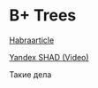B+ Trees
========
[Habraarticle](http://habrahabr.ru/post/114154)

[Yandex SHAD (Video)](http://shad.yandex.ru/lectures/algorithms_9.xml)

Такие дела
